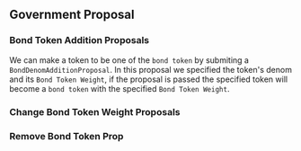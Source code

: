 ## Government Proposal

### Bond Token Addition Proposals

We can make a token to be one of the `bond token` by submiting a `BondDenomAdditionProposal`. In this proposal we specified the token's denom and its `Bond Token Weight`, if the proposal is passed the specified token will become a `bond token` with the specified `Bond Token Weight`.

### Change Bond Token Weight Proposals

### Remove Bond Token Prop